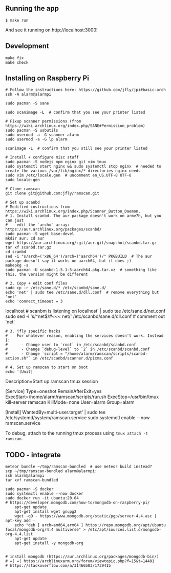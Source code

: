## Running the app

    $ make run

And see it running on http://localhost:3000!

## Development

    make fix
    make check

## Installing on Raspberry Pi

    # Follow the instructions here: https://github.com/jfly/jpi#basic-arch
    ssh -A alarm@alarmpi

    sudo pacman -S sane

    sudo scanimage -L  # confirm that you see your printer listed

    # Fixup scanner permissions (from https://wiki.archlinux.org/index.php/SANE#Permission_problem)
    sudo pacman -S usbutils
    sudo usermod -a -G scanner alarm
    sudo usermod -a -G lp alarm

    scanimage -L  # confirm that you still see your printer listed

    # Install + configure misc stuff
    sudo pacman -S nodejs npm nginx git vim tmux
    sudo systemctl start nginx && sudo systemctl stop nginx  # needed to create the various /var/lib/nginx/* directories nginx needs
    sudo vim /etc/locale.gen  # uncomment en_US.UTF-8 UTF-8
    sudo locale-gen

    # Clone ramscan
    git clone git@github.com:jfly/ramscan.git

    # Set up scanbd
    # Modified instructions from https://wiki.archlinux.org/index.php/Scanner_Button_Daemon.
    # 1. Install scanbd. The aur package doesn't work on armv7h, but you can just
    #    edit the `arch=` array: https://aur.archlinux.org/packages/scanbd/
    sudo pacman -S wget base-devel
    mkdir aur; cd aur
    wget https://aur.archlinux.org/cgit/aur.git/snapshot/scanbd.tar.gz
    tar xf scanbd.tar.gz
    cd scanbd
    sed -i "s/arch=('x86_64')/arch=('aarch64')/" PKGBUILD  # The aur package doesn't say it works on aarch64, but it does ;)
    makepkg -s
    sudo pacman -U scanbd-1.5.1-5-aarch64.pkg.tar.xz  # something like this, the version might be different

    # 2. Copy + edit conf files
    sudo cp -r /etc/sane.d/* /etc/scanbd/sane.d/
    echo 'net' | sudo tee /etc/sane.d/dll.conf  # remove everything but 'net'
    echo 'connect_timeout = 3
localhost # scanbm is listening on localhost' | sudo tee /etc/sane.d/net.conf
    sudo sed -i 's/^net$/#<<< net/' /etc/scanbd/sane.d/dll.conf  # comment out 'net'

    # 3. jfly specific hacks
    #    For whatever reason, enabling the services doesn't work. Instead I:
    #      - Change user to `root` in /etc/scanbd/scanbd.conf
    #      - Change `debug-level` to `2` in /etc/scanbd/scanbd.conf
    #      - Change `script = "/home/alarm/ramscan/scripts/scanbd-action.sh"` in /etc/scanbd/scanner.d/pixma.conf

    # 4. Set up ramscan to start on boot
    echo '[Unit]
Description=Start up ramscan tmux session

[Service]
Type=oneshot
RemainAfterExit=yes
ExecStart=/home/alarm/ramscan/scripts/run.sh
ExecStop=/usr/bin/tmux kill-server ramscan
KillMode=none
User=alarm
Group=alarm


[Install]
WantedBy=multi-user.target' | sudo tee /etc/systemd/system/ramscan.service
    sudo systemctl enable --now ramscan.service

To debug, attach to the running tmux process using `tmux attach -t ramscan`.

## TODO - integrate

    meteor bundle ~/tmp/ramscan-bundled  # use meteor build instead?
    scp ~/tmp/ramscan-bundled alarm@alarmpi:
    ssh alarm@alarmpi
    tar xvf ramscan-bundled

    sudo pacman -S docker
    sudo systemctl enable --now docker
    sudo docker run -it ubuntu:20.04
    # https://developer.mongodb.com/how-to/mongodb-on-raspberry-pi/
        apt-get update
        apt-get install wget gnupg2
        wget -qO - https://www.mongodb.org/static/pgp/server-4.4.asc | apt-key add -
        echo "deb [ arch=amd64,arm64 ] https://repo.mongodb.org/apt/ubuntu focal/mongodb-org/4.4 multiverse" > /etc/apt/sources.list.d/mongodb-org-4.4.list
        apt-get update
        apt-get install -y mongodb-org


    # install mongodb (https://aur.archlinux.org/packages/mongodb-bin/)
    # =( =( https://archlinuxarm.org/forum/viewtopic.php?f=15&t=14481
    # https://stackoverflow.com/a/31466503/1739415
